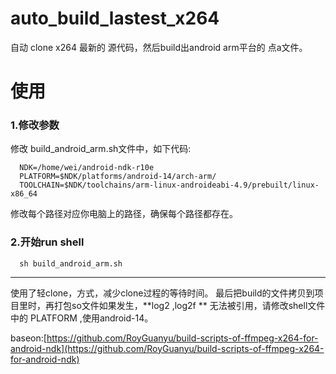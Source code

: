 # auto_build_lastest_x264
自动 clone x264 最新的 源代码，然后build出android arm平台的 点a文件。

# 使用
###  1.修改参数
修改 build_android_arm.sh文件中，如下代码:
```
  NDK=/home/wei/android-ndk-r10e
  PLATFORM=$NDK/platforms/android-14/arch-arm/
  TOOLCHAIN=$NDK/toolchains/arm-linux-androideabi-4.9/prebuilt/linux-x86_64
```
修改每个路径对应你电脑上的路径，确保每个路径都存在。


### 2.开始run shell
```
  sh build_android_arm.sh
```

-------------------------
使用了轻clone，方式，减少clone过程的等待时间。
最后把build的文件拷贝到项目里时，再打包so文件如果发生，**log2 ,log2f ** 无法被引用，请修改shell文件中的 PLATFORM ,使用android-14。

baseon:[https://github.com/RoyGuanyu/build-scripts-of-ffmpeg-x264-for-android-ndk](https://github.com/RoyGuanyu/build-scripts-of-ffmpeg-x264-for-android-ndk)
